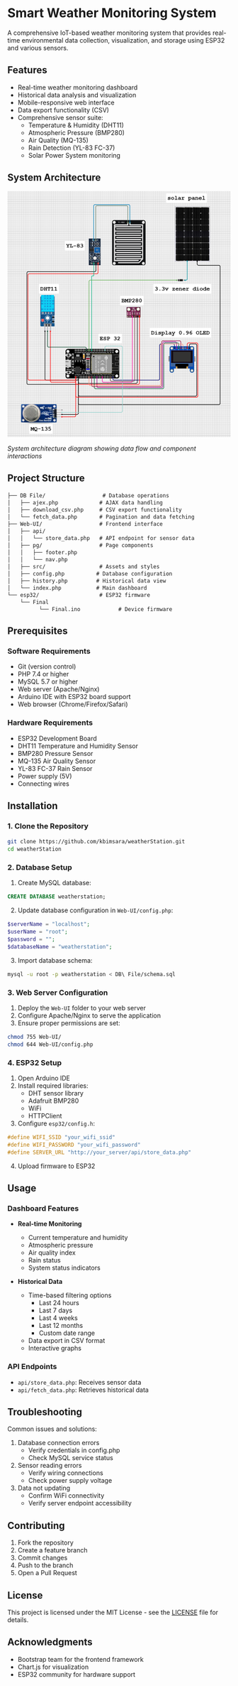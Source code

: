 # Smart Weather Monitoring System

A comprehensive IoT-based weather monitoring system that provides real-time environmental data collection, visualization, and storage using ESP32 and various sensors.

## Features

- Real-time weather monitoring dashboard
- Historical data analysis and visualization
- Mobile-responsive web interface
- Data export functionality (CSV)
- Comprehensive sensor suite:
  - Temperature & Humidity (DHT11)
  - Atmospheric Pressure (BMP280)
  - Air Quality (MQ-135)
  - Rain Detection (YL-83 FC-37)
  - Solar Power System monitoring

## System Architecture

![System Architecture](diagram.png)

*System architecture diagram showing data flow and component interactions*

## Project Structure

```
├── DB File/                  # Database operations
│   ├── ajex.php             # AJAX data handling
│   ├── download_csv.php     # CSV export functionality
│   └── fetch_data.php       # Pagination and data fetching
├── Web-UI/                  # Frontend interface
│   ├── api/
│   │   └── store_data.php   # API endpoint for sensor data
│   ├── pg/                  # Page components
│   │   ├── footer.php
│   │   └── nav.php
│   ├── src/                 # Assets and styles
│   ├── config.php          # Database configuration
│   ├── history.php         # Historical data view
│   └── index.php           # Main dashboard
└── esp32/                   # ESP32 firmware
    └── Final
          └── Final.ino            # Device firmware
```

## Prerequisites

### Software Requirements
- Git (version control)
- PHP 7.4 or higher
- MySQL 5.7 or higher
- Web server (Apache/Nginx)
- Arduino IDE with ESP32 board support
- Web browser (Chrome/Firefox/Safari)

### Hardware Requirements
- ESP32 Development Board
- DHT11 Temperature and Humidity Sensor
- BMP280 Pressure Sensor
- MQ-135 Air Quality Sensor
- YL-83 FC-37 Rain Sensor
- Power supply (5V)
- Connecting wires

## Installation

### 1. Clone the Repository
```bash
git clone https://github.com/kbimsara/weatherStation.git
cd weatherStation
```

### 2. Database Setup
1. Create MySQL database:
```sql
CREATE DATABASE weatherstation;
```

2. Update database configuration in `Web-UI/config.php`:
```php
$serverName = "localhost";
$userName = "root";
$password = "";
$databaseName = "weatherstation";
```

3. Import database schema:
```bash
mysql -u root -p weatherstation < DB\ File/schema.sql
```

### 3. Web Server Configuration
1. Deploy the `Web-UI` folder to your web server
2. Configure Apache/Nginx to serve the application
3. Ensure proper permissions are set:
```bash
chmod 755 Web-UI/
chmod 644 Web-UI/config.php
```

### 4. ESP32 Setup
1. Open Arduino IDE
2. Install required libraries:
   - DHT sensor library
   - Adafruit BMP280
   - WiFi
   - HTTPClient
3. Configure `esp32/config.h`:
```cpp
#define WIFI_SSID "your_wifi_ssid"
#define WIFI_PASSWORD "your_wifi_password"
#define SERVER_URL "http://your_server/api/store_data.php"
```
4. Upload firmware to ESP32

## Usage

### Dashboard Features
- **Real-time Monitoring**
  - Current temperature and humidity
  - Atmospheric pressure
  - Air quality index
  - Rain status
  - System status indicators

- **Historical Data**
  - Time-based filtering options
    - Last 24 hours
    - Last 7 days
    - Last 4 weeks
    - Last 12 months
    - Custom date range
  - Data export in CSV format
  - Interactive graphs

### API Endpoints
- `api/store_data.php`: Receives sensor data
- `api/fetch_data.php`: Retrieves historical data

## Troubleshooting

Common issues and solutions:
1. Database connection errors
   - Verify credentials in config.php
   - Check MySQL service status
2. Sensor reading errors
   - Verify wiring connections
   - Check power supply voltage
3. Data not updating
   - Confirm WiFi connectivity
   - Verify server endpoint accessibility

## Contributing

1. Fork the repository
2. Create a feature branch
3. Commit changes
4. Push to the branch
5. Open a Pull Request

## License

This project is licensed under the MIT License - see the [LICENSE](LICENSE) file for details.

## Acknowledgments

- Bootstrap team for the frontend framework
- Chart.js for visualization
- ESP32 community for hardware support

